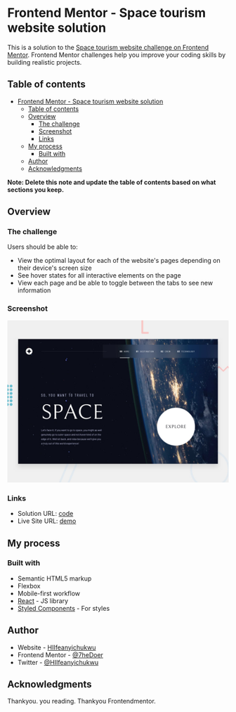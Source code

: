 # Frontend Mentor - Space tourism website solution

This is a solution to the [Space tourism website challenge on Frontend Mentor](https://www.frontendmentor.io/challenges/space-tourism-multipage-website-gRWj1URZ3). Frontend Mentor challenges help you improve your coding skills by building realistic projects. 

## Table of contents

- [Frontend Mentor - Space tourism website solution](#frontend-mentor---space-tourism-website-solution)
  - [Table of contents](#table-of-contents)
  - [Overview](#overview)
    - [The challenge](#the-challenge)
    - [Screenshot](#screenshot)
    - [Links](#links)
  - [My process](#my-process)
    - [Built with](#built-with)
  - [Author](#author)
  - [Acknowledgments](#acknowledgments)

**Note: Delete this note and update the table of contents based on what sections you keep.**

## Overview

### The challenge

Users should be able to:

- View the optimal layout for each of the website's pages depending on their device's screen size
- See hover states for all interactive elements on the page
- View each page and be able to toggle between the tabs to see new information

### Screenshot

![](./preview.jpg)





### Links

- Solution URL: [code](https://github.com/HIIfeanyichukwu/space-tour)
- Live Site URL: [demo](https://space-tour.surge.sh)

## My process

### Built with

- Semantic HTML5 markup
- Flexbox
- Mobile-first workflow
- [React](https://reactjs.org/) - JS library
- [Styled Components](https://styled-components.com/) - For styles



## Author

- Website - [HIIfeanyichukwu](https://www.your-site.com)
- Frontend Mentor - [@7heDoer](https://www.frontendmentor.io/profile/7heDoer)
- Twitter - [@HIIfeanyichukwu](https://www.twitter.com/HIIfeanyichukwu)


## Acknowledgments

Thankyou. you reading.
Thankyou Frontendmentor.